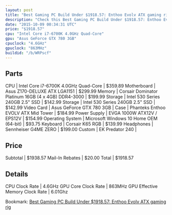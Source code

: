 ```yaml
---
layout: post
title: "Best Gaming PC Build Under $1918.57: Enthoo Evolv ATX gaming rig"
description: "Check this Best Gaming PC Build Under $1918.57: Enthoo Evolv ATX gaming rig. CPU: Intel Core i7-6700K 4.0GHz Quad-Core, Motherboard: Asus Z170-DELUXE ATX LGA1151, Memory: "
date: "2015-10-09 00:34:31 UTC"
price: "$1918.57"
cpu: "Intel Core i7-6700K 4.0GHz Quad-Core"
gpu: "Asus GeForce GTX 780 3GB"
cpuclock: "4.6GHz"
gpuclock: "863MHz"
buildid: "/b/WRPscf"
---
```


## Parts

CPU | Intel Core i7-6700K 4.0GHz Quad-Core | $359.89
Motherboard | Asus Z170-DELUXE ATX LGA1151 | $299.99
Memory | Corsair Dominator Platinum 16GB (4 x 4GB) DDR4-3000 | $199.99
Storage | Intel 530 Series 240GB 2.5" SSD | $142.99
Storage | Intel 530 Series 240GB 2.5" SSD | $142.99
Video Card | Asus GeForce GTX 780 3GB | 
Case | Phanteks Enthoo EVOLV ATX Mid Tower | $184.99
Power Supply | EVGA 1000W ATX12V / EPS12V | $154.99
Operating System | Microsoft Windows 10 Home OEM (64-bit) | $93.75
Keyboard | Corsair K65 RGB | $139.99
Headphones | Sennheiser G4ME ZERO | $199.00
Custom | EK Predator 240 | 

## Price

Subtotal | $1938.57
Mail-In Rebates | $20.00
Total | $1918.57

## Details

CPU Clock Rate | 4.6GHz
GPU Core Clock Rate | 863MHz
GPU Effective Memory Clock Rate | 6.01Ghz

Bookmark: [Best Gaming PC Build Under $1918.57: Enthoo Evolv ATX gaming rig](http://pcbuilders.github.io/2015/10/09/best-gaming-pc-build-under-1918-dollars-dot-57-enthoo-evolv-atx-gaming-rig/)